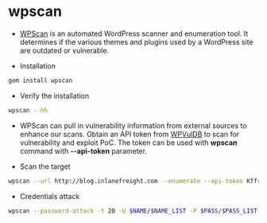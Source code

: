 # wpscan
- [WPScan](https://github.com/wpscanteam/wpscan) is an automated WordPress scanner and enumeration tool. It determines if the various themes and plugins used by a WordPress site are outdated or vulnerable. 

- Installation
```bash
gem install wpscan
```

- Verify the installation
```bash
wpscan --hh
```

- WPScan can pull in vulnerability information from external sources to enhance our scans. Obtain an API token from [WPVulDB](https://wpscan.com/) to scan for vulnerability and exploit PoC. The token can be used with __wpscan__ command with __--api-token__ parameter.

- Scan the target
```bash
wpscan --url http://blog.inlanefreight.com --enumerate --api-token Kffr4fdJzy9qVcTk<SNIP>
```

- Credentials attack
```bash
wpscan --password-attack -t 20 -U $NAME/$NAME_LIST -P $PASS/$PASS_LIST --url $TARGET --api-token $TOKEN
```

